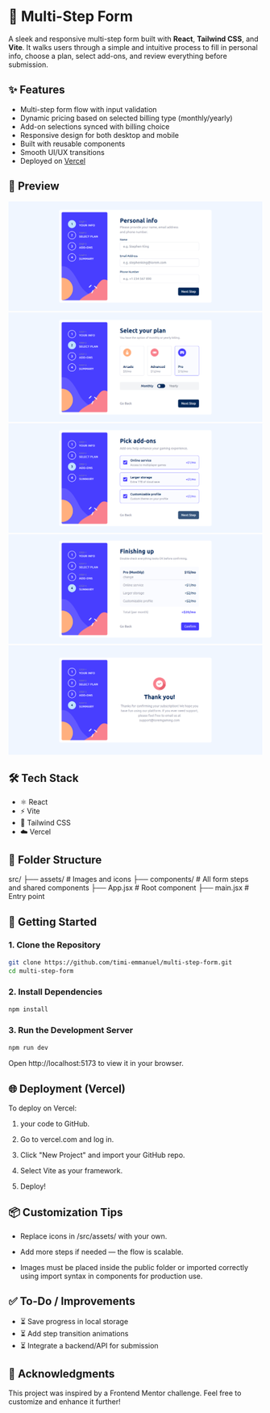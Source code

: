 # 🧾 Multi-Step Form

A sleek and responsive multi-step form built with **React**, **Tailwind CSS**, and **Vite**. It walks users through a simple and intuitive process to fill in personal info, choose a plan, select add-ons, and review everything before submission.

## ✨ Features

- Multi-step form flow with input validation
- Dynamic pricing based on selected billing type (monthly/yearly)
- Add-on selections synced with billing choice
- Responsive design for both desktop and mobile
- Built with reusable components
- Smooth UI/UX transitions
- Deployed on [Vercel](https://vercel.com)

## 📸 Preview

<!-- Replace with your actual screenshots or links -->
![Step 1](./public/personalInfo.png)
![Step 2](./public/selectPlan.png)
![Step 3](./public/addons.png)
![Step 4](./public/finishUp.png)
![Thank You Page](./public/thankyou.png)

## 🛠 Tech Stack

- ⚛️ React
- ⚡ Vite
- 🎨 Tailwind CSS
- ☁️ Vercel

## 📁 Folder Structure
 src/ ├── assets/ # Images and icons ├── components/ # All form steps and shared components ├── App.jsx # Root component ├── main.jsx # Entry point

 
## 🚀 Getting Started

### 1. Clone the Repository
```bash
git clone https://github.com/timi-emmanuel/multi-step-form.git
cd multi-step-form
```
### 2.  Install Dependencies
```bash
npm install
```
### 3.  Run the Development Server
```bash
npm run dev
```
Open http://localhost:5173 to view it in your browser.

## 🌐 Deployment (Vercel)
 To deploy on Vercel:

1. your code to GitHub.

2. Go to vercel.com and log in.

3. Click "New Project" and import your GitHub repo.

4. Select Vite as your framework.

5. Deploy!

## 📦 Customization Tips
- Replace icons in /src/assets/ with your own.

- Add more steps if needed — the flow is scalable.

- Images must be placed inside the public folder or imported correctly using import syntax in components for production use.


## ✅ To-Do / Improvements
- ⏳ Save progress in local storage
- ⏳ Add step transition animations
- ⏳ Integrate a backend/API for submission

## 🙌 Acknowledgments
This project was inspired by a Frontend Mentor challenge.
Feel free to customize and enhance it further!
